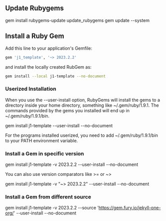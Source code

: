 ## Update Rubygems

gem install rubygems-update
update_rubygems
gem update --system


## Install a Ruby Gem

Add this line to your application's Gemfile:

``` ruby
gem 'j1_template', '~> 2023.2.2'
```

and install the locally created RubGem as:

``` sh
gem install --local j1-template --no-document
```

### Userized Installation

When you use the --user-install option, RubyGems will install the gems to a
directory inside your home directory, something like ~/.gem/ruby/1.9.1. The
commands provided by the gems you installed will end up in
~/.gem/ruby/1.9.1/bin.

  gem install j1-template --user-install --no-document

For the programs installed userized, you need to add ~/.gem/ruby/1.9.1/bin
to your PATH environment variable.

### Install a Gem in specific version

  gem install j1-template -v 2023.2.2 --user-install --no-document

You can also use version comparators like >= or ~>

  gem install j1-template -v "~> 2023.2.2" --user-install --no-document


### Install a Gem from different source

  gem install j1-template -v 2023.2.2 --source 'https://gem.fury.io/jekyll-one-org/' --user-install --no-document
